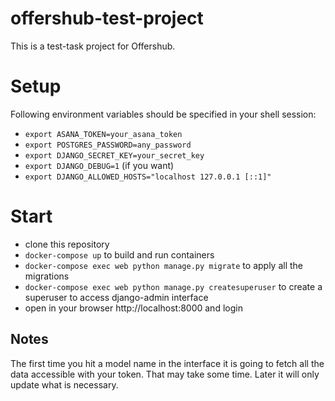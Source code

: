 # offershub-test-project
This is a test-task project for Offershub.

# Setup
Following environment variables should be specified in your shell session:
* `export ASANA_TOKEN=your_asana_token`
* `export POSTGRES_PASSWORD=any_password`
* `export DJANGO_SECRET_KEY=your_secret_key`
* `export DJANGO_DEBUG=1` (if you want)
* `export DJANGO_ALLOWED_HOSTS="localhost 127.0.0.1 [::1]"`

# Start
* clone this repository
* `docker-compose up` to build and run containers
* `docker-compose exec web python manage.py migrate` to apply all the migrations
* `docker-compose exec web python manage.py createsuperuser` to create a superuser to access django-admin interface
* open in your browser http://localhost:8000 and login

## Notes
The first time you hit a model name in the interface it is going to fetch all the data accessible with your token. That may take some time.
Later it will only update what is necessary.
